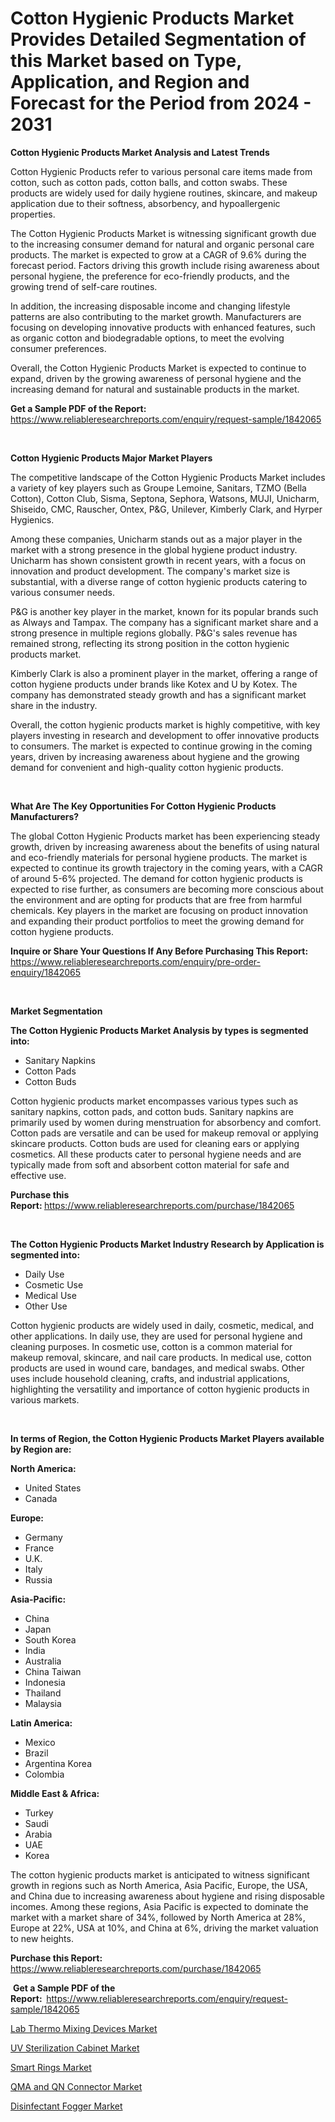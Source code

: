<p><h1>Cotton Hygienic Products Market Provides Detailed Segmentation of this Market based on Type, Application, and Region and Forecast for the Period from 2024 - 2031</h1></p><p><strong>Cotton Hygienic Products Market Analysis and Latest Trends</strong></p>
<p><p>Cotton Hygienic Products refer to various personal care items made from cotton, such as cotton pads, cotton balls, and cotton swabs. These products are widely used for daily hygiene routines, skincare, and makeup application due to their softness, absorbency, and hypoallergenic properties.</p><p>The Cotton Hygienic Products Market is witnessing significant growth due to the increasing consumer demand for natural and organic personal care products. The market is expected to grow at a CAGR of 9.6% during the forecast period. Factors driving this growth include rising awareness about personal hygiene, the preference for eco-friendly products, and the growing trend of self-care routines.</p><p>In addition, the increasing disposable income and changing lifestyle patterns are also contributing to the market growth. Manufacturers are focusing on developing innovative products with enhanced features, such as organic cotton and biodegradable options, to meet the evolving consumer preferences.</p><p>Overall, the Cotton Hygienic Products Market is expected to continue to expand, driven by the growing awareness of personal hygiene and the increasing demand for natural and sustainable products in the market.</p></p>
<p><strong>Get a Sample PDF of the Report:&nbsp;</strong> <a href="https://www.reliableresearchreports.com/enquiry/request-sample/1842065">https://www.reliableresearchreports.com/enquiry/request-sample/1842065</a></p>
<p>&nbsp;</p>
<p><strong>Cotton Hygienic Products Major Market Players</strong></p>
<p><p>The competitive landscape of the Cotton Hygienic Products Market includes a variety of key players such as Groupe Lemoine, Sanitars, TZMO (Bella Cotton), Cotton Club, Sisma, Septona, Sephora, Watsons, MUJI, Unicharm, Shiseido, CMC, Rauscher, Ontex, P&G, Unilever, Kimberly Clark, and Hyrper Hygienics.</p><p>Among these companies, Unicharm stands out as a major player in the market with a strong presence in the global hygiene product industry. Unicharm has shown consistent growth in recent years, with a focus on innovation and product development. The company's market size is substantial, with a diverse range of cotton hygienic products catering to various consumer needs.</p><p>P&G is another key player in the market, known for its popular brands such as Always and Tampax. The company has a significant market share and a strong presence in multiple regions globally. P&G's sales revenue has remained strong, reflecting its strong position in the cotton hygienic products market.</p><p>Kimberly Clark is also a prominent player in the market, offering a range of cotton hygiene products under brands like Kotex and U by Kotex. The company has demonstrated steady growth and has a significant market share in the industry.</p><p>Overall, the cotton hygienic products market is highly competitive, with key players investing in research and development to offer innovative products to consumers. The market is expected to continue growing in the coming years, driven by increasing awareness about hygiene and the growing demand for convenient and high-quality cotton hygienic products.</p></p>
<p>&nbsp;</p>
<p><strong>What Are The Key Opportunities For Cotton Hygienic Products Manufacturers?</strong></p>
<p><p>The global Cotton Hygienic Products market has been experiencing steady growth, driven by increasing awareness about the benefits of using natural and eco-friendly materials for personal hygiene products. The market is expected to continue its growth trajectory in the coming years, with a CAGR of around 5-6% projected. The demand for cotton hygienic products is expected to rise further, as consumers are becoming more conscious about the environment and are opting for products that are free from harmful chemicals. Key players in the market are focusing on product innovation and expanding their product portfolios to meet the growing demand for cotton hygiene products.</p></p>
<p><strong>Inquire or Share Your Questions If Any Before Purchasing This Report:</strong> <a href="https://www.reliableresearchreports.com/enquiry/pre-order-enquiry/1842065">https://www.reliableresearchreports.com/enquiry/pre-order-enquiry/1842065</a></p>
<p>&nbsp;</p>
<p><strong>Market Segmentation</strong></p>
<p><strong>The Cotton Hygienic Products Market Analysis by types is segmented into:</strong></p>
<p><ul><li>Sanitary Napkins</li><li>Cotton Pads</li><li>Cotton Buds</li></ul></p>
<p><p>Cotton hygienic products market encompasses various types such as sanitary napkins, cotton pads, and cotton buds. Sanitary napkins are primarily used by women during menstruation for absorbency and comfort. Cotton pads are versatile and can be used for makeup removal or applying skincare products. Cotton buds are used for cleaning ears or applying cosmetics. All these products cater to personal hygiene needs and are typically made from soft and absorbent cotton material for safe and effective use.</p></p>
<p><strong>Purchase this Report:&nbsp;</strong><a href="https://www.reliableresearchreports.com/purchase/1842065">https://www.reliableresearchreports.com/purchase/1842065</a></p>
<p>&nbsp;</p>
<p><strong>The Cotton Hygienic Products Market Industry Research by Application is segmented into:</strong></p>
<p><ul><li>Daily Use</li><li>Cosmetic Use</li><li>Medical Use</li><li>Other Use</li></ul></p>
<p><p>Cotton hygienic products are widely used in daily, cosmetic, medical, and other applications. In daily use, they are used for personal hygiene and cleaning purposes. In cosmetic use, cotton is a common material for makeup removal, skincare, and nail care products. In medical use, cotton products are used in wound care, bandages, and medical swabs. Other uses include household cleaning, crafts, and industrial applications, highlighting the versatility and importance of cotton hygienic products in various markets.</p></p>
<p>&nbsp;</p>
<p><strong>In terms of Region, the Cotton Hygienic Products Market Players available by Region are:</strong></p>
<p>
    <p> <strong> North America: </strong>
        <ul>
            <li>United States</li>
            <li>Canada</li>
        </ul>
        </p> 
    <p> <strong> Europe: </strong>
        <ul>
            <li>Germany</li>
            <li>France</li>
            <li>U.K.</li>
            <li>Italy</li>
            <li>Russia</li>
        </ul>
        </p> 
    <p> <strong> Asia-Pacific: </strong>
        <ul>
            <li>China</li>
            <li>Japan</li>
            <li>South Korea</li>
            <li>India</li>
            <li>Australia</li>
            <li>China Taiwan</li>
            <li>Indonesia</li>
            <li>Thailand</li>
            <li>Malaysia</li>
        </ul>
        </p> 
    <p> <strong> Latin America: </strong>
        <ul>
            <li>Mexico</li>
            <li>Brazil</li>
            <li>Argentina Korea</li>
            <li>Colombia</li>
        </ul>
        </p> 
    <p> <strong> Middle East & Africa: </strong>
        <ul>
            <li>Turkey</li>
            <li>Saudi</li>
            <li>Arabia</li>
            <li>UAE</li>
            <li>Korea</li>
        </ul>
    </p>
    </p>
<p><p>The cotton hygienic products market is anticipated to witness significant growth in regions such as North America, Asia Pacific, Europe, the USA, and China due to increasing awareness about hygiene and rising disposable incomes. Among these regions, Asia Pacific is expected to dominate the market with a market share of 34%, followed by North America at 28%, Europe at 22%, USA at 10%, and China at 6%, driving the market valuation to new heights.</p></p>
<p><strong>Purchase this Report: </strong><a href="https://www.reliableresearchreports.com/purchase/1842065">https://www.reliableresearchreports.com/purchase/1842065</a></p>
<p>&nbsp;<strong>Get a Sample PDF of the Report:&nbsp;&nbsp;</strong><a href="https://www.reliableresearchreports.com/enquiry/request-sample/1842065">https://www.reliableresearchreports.com/enquiry/request-sample/1842065</a></p>
<p><strong></strong></p>
<p><p><a href="https://github.com/nicholepatriciadoylenwnrjr0/Market-Research-Report-List-1/blob/main/lab-thermo-mixing-devices-market.md">Lab Thermo Mixing Devices Market</a></p><p><a href="https://medium.com/@nathanpatel65/uv-sterilization-cabinet-market-the-key-to-successful-business-strategy-forecast-till-2031-02f5aaf1b724">UV Sterilization Cabinet Market</a></p><p><a href="https://medium.com/@brianhernandez1926/analyzing-smart-rings-market-global-industry-perspective-and-forecast-2024-to-2031-4dd1dd1c7b5c">Smart Rings Market</a></p><p><a href="https://medium.com/@brianhernandez1926/qma-and-qn-connector-market-size-market-outlook-and-market-forecast-2024-to-2031-21cac3fa8bcf">QMA and QN Connector Market</a></p><p><a href="https://medium.com/@nathanpatel65/disinfectant-fogger-market-share-evolution-and-market-growth-trends-2024-2031-6c51cbbcc745">Disinfectant Fogger Market</a></p></p>